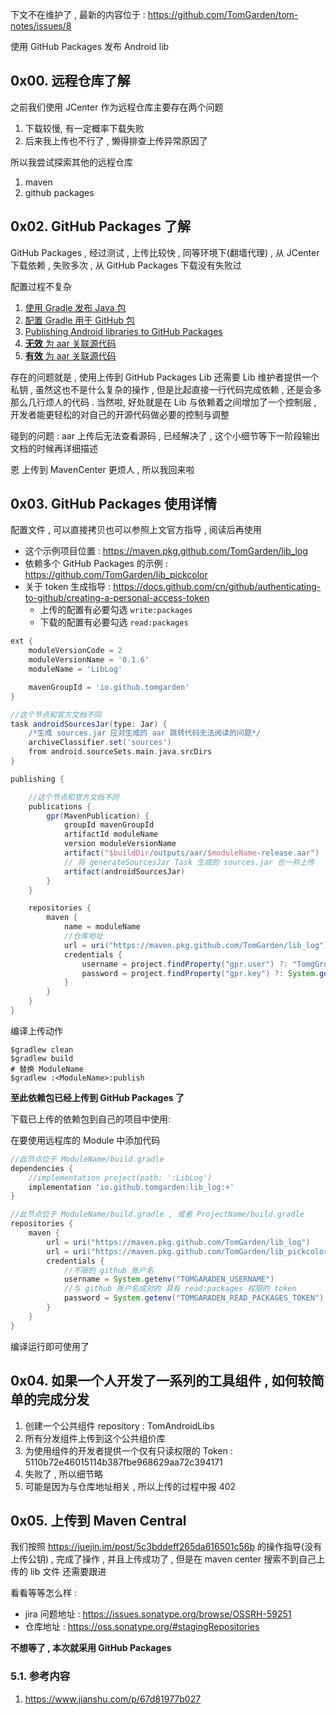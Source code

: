 下文不在维护了 , 最新的内容位于 : https://github.com/TomGarden/tom-notes/issues/8

使用 GitHub Packages 发布 Android lib


## 0x00. 远程仓库了解

之前我们使用 JCenter 作为远程仓库主要存在两个问题
1. 下载较慢, 有一定概率下载失败
2. 后来我上传也不行了 , 懒得排查上传异常原因了

所以我尝试探索其他的远程仓库
1. maven
2. github packages


## 0x02. GitHub Packages 了解

GitHub Packages , 经过测试 , 上传比较快 , 同等环境下(翻墙代理) ,
从 JCenter 下载依赖 , 失败多次 ,
从 GitHub Packages 下载没有失败过

配置过程不复杂
1. [使用 Gradle 发布 Java 包](https://docs.github.com/cn/actions/language-and-framework-guides/publishing-java-packages-with-gradle)
2. [配置 Gradle 用于 GitHub 包](https://docs.github.com/cn/packages/using-github-packages-with-your-projects-ecosystem/configuring-gradle-for-use-with-github-packages)
3. [Publishing Android libraries to GitHub Packages](https://proandroiddev.com/publishing-android-libraries-to-the-github-package-registry-part-1-7997be54ea5a)
4. [__无效__ 为 aar 关联源代码](https://kaywu.xyz/2016/05/01/Maven-aar-source/)
5. [__有效__ 为 aar 关联源代码](https://stackoverflow.com/questions/26874498/publish-an-android-library-to-maven-with-aar-and-source-jar)

存在的问题就是 , 使用上传到 GitHub Packages Lib 还需要 Lib 维护者提供一个私钥 ,
虽然这也不是什么复杂的操作 , 但是比起直接一行代码完成依赖 , 还是会多那么几行烦人的代码 .
当然啦, 好处就是在 Lib 与依赖着之间增加了一个控制层 , 开发者能更轻松的对自己的开源代码做必要的控制与调整

碰到的问题 : aar 上传后无法查看源码 , 已经解决了 , 这个小细节等下一阶段输出文档的时候再详细描述

恩 上传到 MavenCenter 更烦人 , 所以我回来啦



## 0x03. GitHub Packages 使用详情

配置文件 , 可以直接拷贝也可以参照上文官方指导 , 阅读后再使用

- 这个示例项目位置 : https://maven.pkg.github.com/TomGarden/lib_log
- 依赖多个 GitHub Packages 的示例 : https://github.com/TomGarden/lib_pickcolor
- 关于 token 生成指导 : https://docs.github.com/cn/github/authenticating-to-github/creating-a-personal-access-token
    - 上传的配置有必要勾选 `write:packages`
    - 下载的配置有必要勾选 `read:packages`

```Groovy
ext {
    moduleVersionCode = 2
    moduleVersionName = '0.1.6'
    moduleName = 'LibLog'

    mavenGroupId = 'io.github.tomgarden'
}

//这个节点和官方文档不同
task androidSourcesJar(type: Jar) {
    /*生成 sources.jar 应对生成的 aar 跳转代码无法阅读的问题*/
    archiveClassifier.set('sources')
    from android.sourceSets.main.java.srcDirs
}

publishing {

    //这个节点和官方文档不同
    publications {
        gpr(MavenPublication) {
            groupId mavenGroupId
            artifactId moduleName
            version moduleVersionName
            artifact("$buildDir/outputs/aar/$moduleName-release.aar")
            // 将 generateSourcesJar Task 生成的 sources.jar 也一并上传
            artifact(androidSourcesJar)
        }
    }

    repositories {
        maven {
            name = moduleName
            //仓库地址
            url = uri("https://maven.pkg.github.com/TomGarden/lib_log")
            credentials {
                username = project.findProperty("gpr.user") ?: "TomgGrden"
                password = project.findProperty("gpr.key") ?: System.getenv("PUBLISH_LIB_TO_GITHUB_PACKAGES_TOKEN")
            }
        }
    }
}
```

编译上传动作

```terminate
$gradlew clean 
$gradlew build
# 替换 ModuleName
$gradlew :<ModuleName>:publish
```

__至此依赖包已经上传到 GitHub Packages 了__

下载已上传的依赖包到自己的项目中使用:

在要使用远程库的 Module 中添加代码
```Groovy
//此节点位于 ModuleName/build.gradle
dependencies {
    //implementation project(path: ':LibLog')
    implementation 'io.github.tomgarden:lib_log:+'
}

//此节点位于 ModuleName/build.gradle , 或者 ProjectName/build.gradle
repositories {
    maven {
        url = uri("https://maven.pkg.github.com/TomGarden/lib_log")
        url = uri("https://maven.pkg.github.com/TomGarden/lib_pickcolor")
        credentials {
            //不限的 github 账户名
            username = System.getenv("TOMGARADEN_USERNAME")
            //与 github 账户名成对的 具有 read:packages 权限的 token
            password = System.getenv("TOMGARADEN_READ_PACKAGES_TOKEN")
        }
    }
}
```

编译运行即可使用了





## 0x04. 如果一个人开发了一系列的工具组件 , 如何较简单的完成分发
1. 创建一个公共组件 repository : TomAndroidLibs
2. 所有分发组件上传到这个公共组价库
3. 为使用组件的开发者提供一个仅有只读权限的 Token : 5110b72e46015114b387fbe968629aa72c394171
4. 失败了 , 所以细节略
5. 可能是因为与仓库地址相关 , 所以上传的过程中报 402


## 0x05. 上传到 Maven Central

我们按照 https://juejin.im/post/5c3bddeff265da616501c56b 的操作指导(没有上传公钥) ,
完成了操作 , 并且上传成功了 , 但是在 maven center 搜索不到自己上传的 lib 文件
还需要跟进

看看等等怎么样 :
- jira 问题地址 : https://issues.sonatype.org/browse/OSSRH-59251
- 仓库地址 : https://oss.sonatype.org/#stagingRepositories

__不想等了 , 本次就采用 GitHub Packages__

### 5.1. 参考内容
1. https://www.jianshu.com/p/67d81977b027
